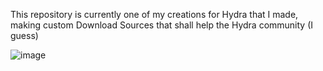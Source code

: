 This repository is currently one of my creations for Hydra that I made, making custom Download Sources that shall help the Hydra community (I guess)

![image](https://github.com/Xxxsusx/TPBServer/assets/105179663/617277e8-e589-4b04-9812-79f9143094a6)
